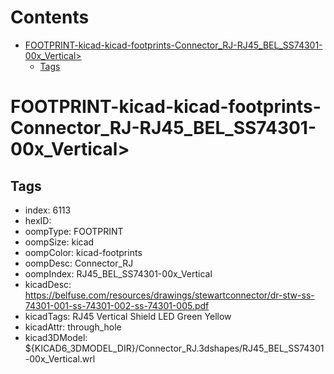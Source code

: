 



Contents
========

* [FOOTPRINT-kicad-kicad-footprints-Connector_RJ-RJ45_BEL_SS74301-00x_Vertical>](#footprint-kicad-kicad-footprints-connector_rj-rj45_bel_ss74301-00x_vertical)
	* [Tags](#tags)

# FOOTPRINT-kicad-kicad-footprints-Connector_RJ-RJ45_BEL_SS74301-00x_Vertical>

## Tags

- index: 6113
- hexID: 
- oompType: FOOTPRINT
- oompSize: kicad
- oompColor: kicad-footprints
- oompDesc: Connector_RJ
- oompIndex: RJ45_BEL_SS74301-00x_Vertical
- kicadDesc: https://belfuse.com/resources/drawings/stewartconnector/dr-stw-ss-74301-001-ss-74301-002-ss-74301-005.pdf
- kicadTags: RJ45 Vertical Shield LED Green Yellow
- kicadAttr: through_hole
- kicad3DModel: ${KICAD6_3DMODEL_DIR}/Connector_RJ.3dshapes/RJ45_BEL_SS74301-00x_Vertical.wrl
